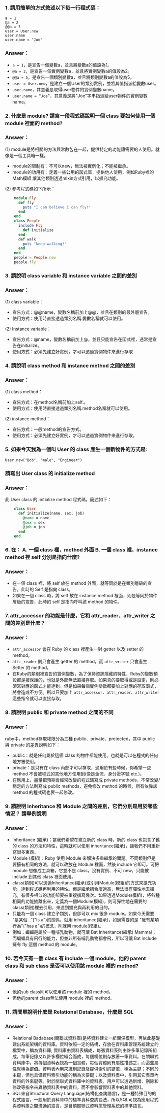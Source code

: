### 1. 請用簡單的方式敘述以下每一行程式碼： ###
    a = 1 
    @a = 2
    @@a = 5
    user = User.new
    user.name
    user.name = "Joe"

### Answer： ###
- `a = 1`，是宣告一個變數a，並且將變數a的值設為1。
- `@a = 2`，是宣告一個實例變數a，並且將實例變數a的值設為2。
- `@@a = 5`，是宣告一個類別變數a，並且將類別變數a的值設為5。
- `user = User.new`，是建立一個User的類別實例，並將其值指派給變數user。
- `user.name`，其意義是取得user物件的實例變數name。
- `user.name = “Joe”`，其意義是將"Joe"字串指派給user物件的實例變數name。

### 2. 什麼是 module? 請寫一段程式碼說明一個 class 要如何使用一個 module 裡面的 method? ###
### Answer： ###
(1) module是將相關的方法與常數包在一起，提供特定的功能讓需要的人使用。就像是一個工具箱一樣。

- module的限制有：不可以new，無法被實例化；不能被繼承。
- module的功用有：定義一些公用的函式庫，提供他人使用，例如Ruby裡的Math模組
讓其他類別透過mixin方式引用，以擴充功能。

(2) 參考程式碼如下所示：

```ruby
    module Fly
      def fly
        puts "I can believe I can fly!"
      end
    end
    class People
      include Fly
        def initialize
      end
      def walk
        puts "keep walking!"
      end
    end
    people = People.new
    people.fly
```

### 3. 請說明 class variable 和 instance variable 之間的差別 ###
### Answer： ###
(1) class variable：

- 宣告方式：@@name，變數名稱前加上@@，並且在類別的最外層宣告。
- 使用方式：使用時直接透過類別名稱.變數名稱就可以使用。

(2) Instance variable：

- 宣告方式：@name，變數名稱前加上@，並且只能宣告在函式裡，通常是宣告在initialize。
- 使用方式：必須先建立好實例，才可以透過實例物件來進行存取

### 4. 請說明 class method 和 instance method 之間的差別 ###
### Answer： ###
(1) class method：

- 宣告方式：在method名稱前加上self.。
- 使用方式：使用時直接透過類別名稱.method名稱就可以使用。

(2) instance method：

- 宣告方式：一般method的宣告方式。
- 使用方式：必須先建立好實例，才可以透過實例物件來進行存取。

### 5. 如果今天我為一個叫 User 的 class 產生一個新物件的方式是: ###
    User.new("Bob", "male", "Engineer")
###    請寫出 User class 的 initialize method ###
### Answer： ###
此 User class 的 initialize method 程式碼，簡述如下：
```ruby
    class User
      def initialize(name, sex, job)
        @name = name
        @sex = sex
        @job = job
      end
    end
```

### 6. 在： A. 一個 class 裡，method 外面 B. 一個 class 裡，instance method 裡 self 分別是指向什麼? ###
### Answer： ###
- 在一個 class 裡，將 self 放在 method 外面，就等同於是在類別層級的宣告，此時的 Self 是指向 class。
- 如果在一個 class 時，將 self 放在 instance method 裡面，則是等同於物件層級的宣告，此時的 self 是指向呼叫該 method 的物件。

### 7. attr_accessor 的功能是什麼，它和 attr_reader、attr_writer 之間的差別是什麼？ ###
### Answer： ###
-  `attr_accessor` 會在 Ruby 的 class 裡產生一對 getter 以及 setter 的 method。
-  `attr_reader` 則只會產生 getter 的 method，而 `attr_writer` 只會產生 Setter 的 method。
- 在Ruby的類別裡宣告的實例變數，為了保持資訊隱藏的特性，Ruby的變數預設都是被保護的，也就是外部無法直接存取。如果真的要取得或是設定，則必須寫對應的函式才能達到。但是如果每個實例變數都要加上對應的存取函式，將會造成不方便。所以只要加上 `attr_accessor`、`attr_reader`、`attr_writer` 這些指令就可以直接存取。

### 8. 請說明 public 和 private method 之間的不同 ###
### Answer： ###
ruby中，method存取權限分為三種 public、private、protected，其中 public 與 private 的差異說明如下：

- public：就是任何屬於這個 class 的物件都能使用。也就是可以在程式的任何地方被使用。
- private：是只有在 class 內部才可以存取，適用於有些時候，你希望一些 method 不會被程式的其他地方使用到(像是金流、身分證字號 etc.)。
- 在應用上，盡量把預期會經常改變的程式碼寫成 private methods，不常改變/穩定的方法則寫成 public methods，避免修改 method 的時候，所有依靠該 method 的程式碼也要一起修改。

### 9. 請說明 Inheritance 和 Module 之間的差別，它們分別是用於哪些情況？ 請舉例說明 ###
### Answer： ###
- Inheritance (繼承)：當我們希望在建立新的 class 時，新的 class 也包含了舊的 class 的方法和特性，這時就可以使用 inheritance(繼承)，讓我們不用重新寫很多東西。
- Module (模組)：Ruby 使用 Module 來解決多重繼承的問題。不同類別但是要擁有相同的方法，就可以改放在 Module 裡面，然後 include 它即可。可把 module 想像成工具箱，它並不是 class，沒有實例、不可 new，只能被 include 到其他 class 裡面使用。
- class(類別)可以透過Inheritance(繼承)或引用Module(模組)的方式來擴充功能，達到程式碼再利用的特性。但是繼承耦合度過高，無法很有彈性地去擴充，有很多相似的功能卻要被重複撰寫幾次。如果透過Module(模組)，將各種相同的功能抽離出來，定義為一個Module(模組)，則可彈性地在需要的class(類別)裡去引用，來達到擴充與再利用的目的。
- 只能為一個 class 建立子類別，但卻可以 mix 很多 module。如果今天需要 "是某個..."("Is a")的關係，就用 inheritance(繼承)，如過需要的是 "擁有某項行為"("has a")的概念，則就用 module(模組)。
- 例如：蝙蝠是屬於一種哺乳動物，就可讓 Bat Inheritance(繼承) Mammal；而蝙蝠具有飛行的能力，但並非所有哺乳動物都會飛，所以可讓 Bat include 擁有 fly 這個 method 的 module。
 
### 10. 若今天有一個 class 有 include 一個 module，他的 parent class 和 sub class 是否可以使用該 module 裡的 method? ###
### Answer： ###
- 他的sub class則可以使用該 module 裡的 method。
- 但他的parent class無法使用 module 裡的 method。

### 11. 請間單說明什麼是 Relational Database，什麼是 SQL ###
### Answer： ###
- Relational Badabase(關聯式資料庫)是將資料建立一組關係模型，再依此基礎建出系統架構的資料庫。資料依照一定的結構，存放在資料庫管理系統建立的檔案中，稱為資料庫; 資料庫由資料表構成，每張資料表則由許多筆記錄所組成，每筆記錄又以許多欄位組合而成，每個欄位則存放著一筆資料。在關聯式資料庫中，將每個資料表視為一個實體，每個實體則有屬性描述之，而這些屬性就稱為鍵值。資料表內用來識別記錄及提供索引的鍵值，稱為主鍵；不同於主鍵，但也具備資料索引功能的稱為次要鍵；以及資料表中，引用其它表單內資料的外來鍵等。對於關聯式資料庫中的資料表，用戶可以透過新增、刪除和修改等指令來異動資料表中的資料，而不會影響資料表中的其他資料。
- SQL來自Structural Query Language(結構化查詢語言)，是一種特殊目的的程式語言，一般用於資料庫中的標準資料查詢語法，所以SQL可視為應用程式與資料庫之間溝通的語言，是目前關聯式資料庫管理系統的標準語言。